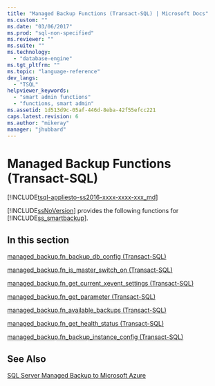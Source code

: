 ```yaml
---
title: "Managed Backup Functions (Transact-SQL) | Microsoft Docs"
ms.custom: ""
ms.date: "03/06/2017"
ms.prod: "sql-non-specified"
ms.reviewer: ""
ms.suite: ""
ms.technology: 
  - "database-engine"
ms.tgt_pltfrm: ""
ms.topic: "language-reference"
dev_langs: 
  - "TSQL"
helpviewer_keywords: 
  - "smart admin functions"
  - "functions, smart admin"
ms.assetid: 1d513d9c-05af-446d-8eba-42f55efcc221
caps.latest.revision: 6
ms.author: "mikeray"
manager: "jhubbard"
---
```

# Managed Backup Functions (Transact-SQL)
[!INCLUDE[tsql-appliesto-ss2016-xxxx-xxxx-xxx_md](../../../a9notintoc/includes/tsql-appliesto-ss2016-xxxx-xxxx-xxx-md.md)]

  [!INCLUDE[ssNoVersion](../../../a9notintoc/includes/ssnoversion-md.md)] provides the following functions for [!INCLUDE[ss_smartbackup](../../../relational-databases/backup-restore/includes/ss-smartbackup-md.md)].  
  
## In this section  
 [managed_backup.fn_backup_db_config &#40;Transact-SQL&#41;](../../../relational-databases/reference/system-functions/managed-backup.fn-backup-db-config-transact-sql.md)  
  
 [managed_backup.fn_is_master_switch_on &#40;Transact-SQL&#41;](../../../relational-databases/reference/system-functions/managed-backup.fn-is-master-switch-on-transact-sql.md)  
  
 [managed_backup.fn_get_current_xevent_settings &#40;Transact-SQL&#41;](../../../relational-databases/reference/system-functions/managed-backup.fn-get-current-xevent-settings-transact-sql.md)  
  
 [managed_backup.fn_get_parameter &#40;Transact-SQL&#41;](../../../relational-databases/reference/system-functions/managed-backup.fn-get-parameter-transact-sql.md)  
  
 [managed_backup.fn_available_backups &#40;Transact-SQL&#41;](../../../relational-databases/reference/system-functions/managed-backup.fn-available-backups-transact-sql.md)  
  
 [managed_backup.fn_get_health_status &#40;Transact-SQL&#41;](../../../relational-databases/reference/system-functions/managed-backup.fn-get-health-status-transact-sql.md)  
  
 [managed_backup.fn_backup_instance_config &#40;Transact-SQL&#41;](../../../relational-databases/reference/system-functions/managed-backup.fn-backup-instance-config-transact-sql.md)  
  
## See Also  
 [SQL Server Managed Backup to Microsoft Azure](../../../relational-databases/backup-restore/sql-server-managed-backup-to-microsoft-azure.md)  
  
  